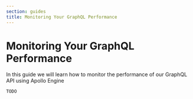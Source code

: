 ```yaml
---
section: guides
title: Monitoring Your GraphQL Performance
---
```


# Monitoring Your GraphQL Performance

In this guide we will learn how to monitor the performance of our GraphQL API using Apollo Engine

```DOCS_TODO
TODO
```
